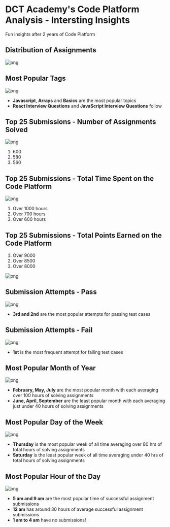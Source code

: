 # DCT Academy's Code Platform Analysis - Intersting Insights

Fun insights after 2 years of Code Platform

## Distribution of Assignments

![png](output_9_0.png)

## Most Popular Tags

![png](output_11_0.png)


* **Javascript**, **Arrays** and **Basics** are the most popular topics
* **React Interview Questions** and **JavaScript Interview Questions** follow

## Top 25 Submissions - Number of Assignments Solved

![png](output_15_0.png)

1. 600
2. 580
3. 560

## Top 25 Submissions - Total Time Spent on the Code Platform

![png](output_17_0.png)

1. Over 1000 hours
2. Over 700 hours
3. Over 600 hours

## Top 25 Submissions - Total Points Earned on the Code Platform

1. Over 9000
2. Over 8500
3. Over 8000

![png](output_19_0.png)
  
## Submission Attempts - Pass

![png](output_24_0.png)

* **3rd and 2nd** are the most popular attempts for passing test cases

## Submission Attempts - Fail

![png](output_27_0.png)

* **1st** is the most frequent attempt for failing test cases

## Most Popular Month of Year

![png](output_31_0.png)

* **February, May, July** are the most popular month with each averaging over 100 hours of solving assignments
* **June, April, September** are the least popular month with each averaging just under 40 hours of solving assignments

## Most Popular Day of the Week

![png](output_33_0.png)

* **Thursday** is the most popular week of all time averaging over 80 hrs of total hours of solving assignments
* **Saturday** is the least popular week of all time averaging under 40 hrs of total hours of solving assignments

## Most Popular Hour of the Day

![png](output_36_0.png)

* **5 am and 9 am** are the most popular time of successful assignment submissions
* **12 am** has around 30 hours of average successful assignment submissions
* **1 am to 4 am** have no submissions!
